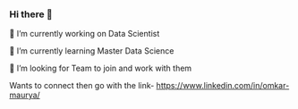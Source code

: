 ### Hi there 👋

🔭 I’m currently working on Data Scientist

🌱 I’m currently learning Master Data Science

🤔 I’m looking for Team to join and work with them

Wants to connect then go with the link- https://www.linkedin.com/in/omkar-maurya/
